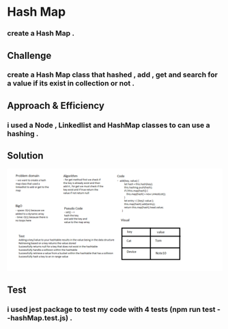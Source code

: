 # Hash Map

### create a Hash Map .

## Challenge

### create a Hash Map class that hashed , add , get and search for a value if its exist in collection or not . 

## Approach & Efficiency

### i used a Node , Linkedlist and HashMap classes to can use a hashing .

## Solution

![whiteboard](../assets/hash.png)

## Test

### i used jest package to test my code with 4 tests (npm run test --hashMap.test.js) . 
